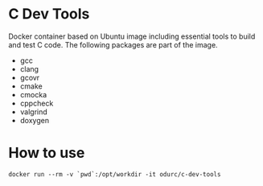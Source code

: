 # C Dev Tools

Docker container based on Ubuntu image including essential tools to build and test C code. The
following packages are part of the image.

* gcc
* clang
* gcovr
* cmake
* cmocka
* cppcheck
* valgrind
* doxygen

# How to use

    docker run --rm -v `pwd`:/opt/workdir -it odurc/c-dev-tools

